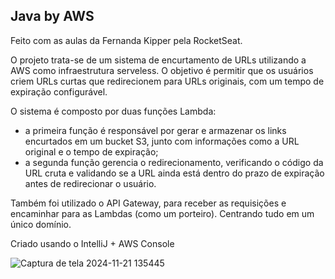 ## Java by AWS

Feito com as aulas da Fernanda Kipper pela RocketSeat.


O projeto trata-se de um sistema de encurtamento de URLs utilizando a AWS como infraestrutura serveless. O objetivo é permitir que os usuários criem URLs curtas que redirecionem para URLs originais, com um tempo de expiração configurável.

O sistema é composto por duas funções Lambda:
- a primeira função é responsável por gerar e armazenar os links encurtados em um bucket S3, junto com informações como a URL original e o tempo de expiração;
- a segunda função gerencia o redirecionamento, verificando o código da URL cruta e validando se a URL ainda está dentro do prazo de expiração antes de redirecionar o usuário.

Também foi utilizado o API Gateway, para receber as requisições e encaminhar para as Lambdas (como um porteiro). Centrando tudo em um único domínio. 

Criado usando o IntelliJ + AWS Console


![Captura de tela 2024-11-21 135445](https://github.com/user-attachments/assets/84aac5b0-d82e-4b51-b22c-83c57c794968)
